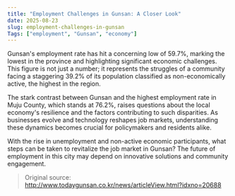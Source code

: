 ```yaml
---
title: "Employment Challenges in Gunsan: A Closer Look"
date: 2025-08-23
slug: employment-challenges-in-gunsan
Tags: ["employment", "Gunsan", "economy"]
---
```


Gunsan's employment rate has hit a concerning low of 59.7%, marking the lowest in the province and highlighting significant economic challenges. This figure is not just a number; it represents the struggles of a community facing a staggering 39.2% of its population classified as non-economically active, the highest in the region. 

The stark contrast between Gunsan and the highest employment rate in Muju County, which stands at 76.2%, raises questions about the local economy's resilience and the factors contributing to such disparities. As businesses evolve and technology reshapes job markets, understanding these dynamics becomes crucial for policymakers and residents alike. 

With the rise in unemployment and non-active economic participants, what steps can be taken to revitalize the job market in Gunsan? The future of employment in this city may depend on innovative solutions and community engagement.
> Original source: http://www.todaygunsan.co.kr/news/articleView.html?idxno=20688